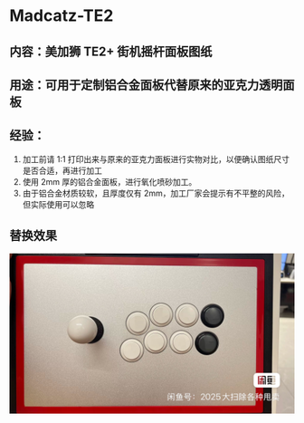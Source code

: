 # Madcatz-TE2

## 内容：美加狮 TE2+ 街机摇杆面板图纸
## 用途：可用于定制铝合金面板代替原来的亚克力透明面板
## 经验：
1. 加工前请 1:1 打印出来与原来的亚克力面板进行实物对比，以便确认图纸尺寸是否合适，再进行加工
2. 使用 2mm 厚的铝合金面板，进行氧化喷砂加工。
3. 由于铝合金材质较软，且厚度仅有 2mm，加工厂家会提示有不平整的风险，但实际使用可以忽略
## 替换效果
[![image](https://github.com/dragonxking/Madcatz-TE2/blob/main/IMG_7529.JPG)](https://github.com/dragonxking/Madcatz-TE2/blob/main/IMG_7529.JPG)
